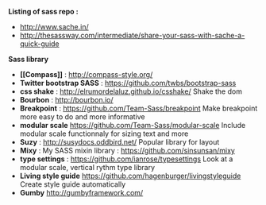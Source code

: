 **Listing of sass repo :**
* http://www.sache.in/
* http://thesassway.com/intermediate/share-your-sass-with-sache-a-quick-guide

**Sass library**
* **[[Compass]]** : http://compass-style.org/
* **Twitter bootstrap SASS** : https://github.com/twbs/bootstrap-sass
* **css shake** : http://elrumordelaluz.github.io/csshake/ Shake the dom 
* **Bourbon** : http://bourbon.io/
* **Breakpoint** : https://github.com/Team-Sass/breakpoint Make breakpoint more easy to do and more informative  
* **modular scale** https://github.com/Team-Sass/modular-scale Include modular scale functionnaly for sizing text and more 
* **Suzy** : http://susydocs.oddbird.net/ Popular library for layout   
* **Mixy** : My SASS mixin library : https://github.com/sinsunsan/mixy   
* **type settings** : https://github.com/ianrose/typesettings Look at a modular scale, vertical rythm type library 
* **Living style guide** https://github.com/hagenburger/livingstyleguide Create style guide automatically
* **Gumby** http://gumbyframework.com/
